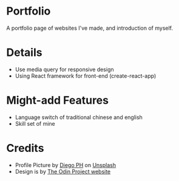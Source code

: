 # Portfolio
A portfolio page of websites I've made, and introduction of myself.
# Details
- Use media query for responsive design
- Using React framework for front-end (create-react-app)
# Might-add Features
- Language switch of traditional chinese and english
- Skill set of mine
# Credits
- Profile Picture by <a href="https://unsplash.com/@jdiegoph?utm_source=unsplash&utm_medium=referral&utm_content=creditCopyText">Diego PH</a> on <a href="https://unsplash.com/s/photos/star?utm_source=unsplash&utm_medium=referral&utm_content=creditCopyText">Unsplash</a>
- Design is by [The Odin Project website](https://www.theodinproject.com/)